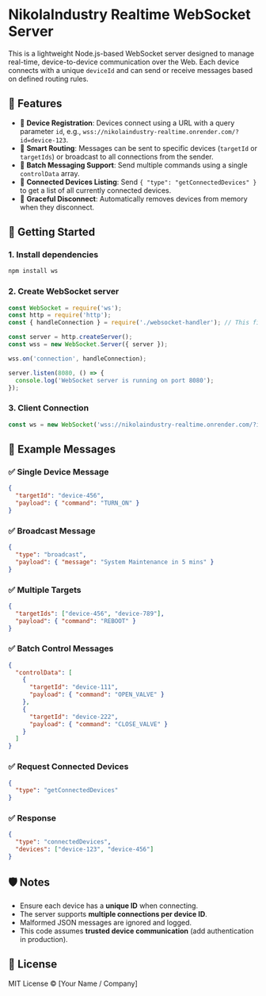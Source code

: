 
# NikolaIndustry Realtime WebSocket Server

This is a lightweight Node.js-based WebSocket server designed to manage real-time, device-to-device communication over the Web. Each device connects with a unique `deviceId` and can send or receive messages based on defined routing rules.

## 🔧 Features

- 📡 **Device Registration**: Devices connect using a URL with a query parameter `id`, e.g., `wss://nikolaindustry-realtime.onrender.com/?id=device-123`.
- 🧠 **Smart Routing**: Messages can be sent to specific devices (`targetId` or `targetIds`) or broadcast to all connections from the sender.
- 💬 **Batch Messaging Support**: Send multiple commands using a single `controlData` array.
- 📃 **Connected Devices Listing**: Send `{ "type": "getConnectedDevices" }` to get a list of all currently connected devices.
- 🛑 **Graceful Disconnect**: Automatically removes devices from memory when they disconnect.

## 🚀 Getting Started

### 1. Install dependencies

```bash
npm install ws
```

### 2. Create WebSocket server

```js
const WebSocket = require('ws');
const http = require('http');
const { handleConnection } = require('./websocket-handler'); // This file

const server = http.createServer();
const wss = new WebSocket.Server({ server });

wss.on('connection', handleConnection);

server.listen(8080, () => {
  console.log('WebSocket server is running on port 8080');
});
```

### 3. Client Connection

```js
const ws = new WebSocket('wss://nikolaindustry-realtime.onrender.com/?id=device-123'); 
```

## 🧪 Example Messages

### ✅ Single Device Message

```json
{
  "targetId": "device-456",
  "payload": { "command": "TURN_ON" }
}
```

### ✅ Broadcast Message

```json
{
  "type": "broadcast",
  "payload": { "message": "System Maintenance in 5 mins" }
}
```

### ✅ Multiple Targets

```json
{
  "targetIds": ["device-456", "device-789"],
  "payload": { "command": "REBOOT" }
}
```

### ✅ Batch Control Messages

```json
{
  "controlData": [
    {
      "targetId": "device-111",
      "payload": { "command": "OPEN_VALVE" }
    },
    {
      "targetId": "device-222",
      "payload": { "command": "CLOSE_VALVE" }
    }
  ]
}
```

### ✅ Request Connected Devices

```json
{
  "type": "getConnectedDevices"
}
```

### ✅ Response

```json
{
  "type": "connectedDevices",
  "devices": ["device-123", "device-456"]
}
```

## 🛡️ Notes

- Ensure each device has a **unique ID** when connecting.
- The server supports **multiple connections per device ID**.
- Malformed JSON messages are ignored and logged.
- This code assumes **trusted device communication** (add authentication in production).

## 📃 License

MIT License © [Your Name / Company]
